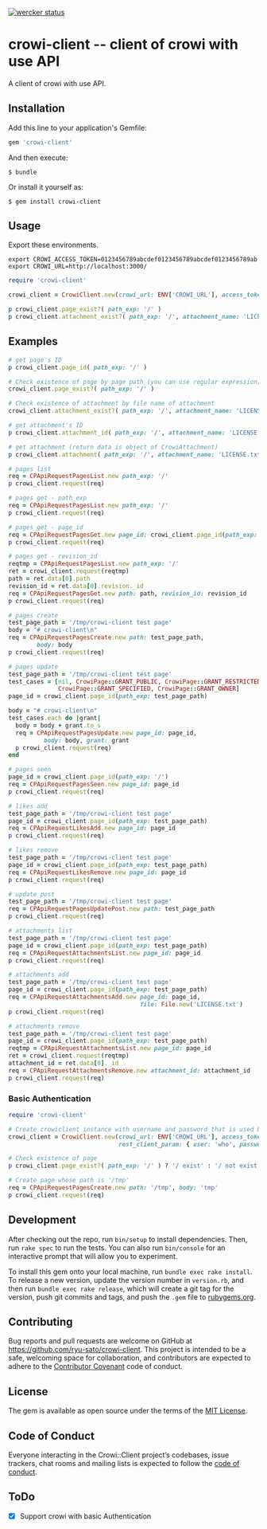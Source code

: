 [![wercker status](https://app.wercker.com/status/8d49d851e9cdf0c7e1b7c840cc2fe6ad/s/master "wercker status")](https://app.wercker.com/project/byKey/8d49d851e9cdf0c7e1b7c840cc2fe6ad)

# crowi-client -- client of crowi with use API

A client of crowi with use API.

## Installation

Add this line to your application's Gemfile:

```ruby
gem 'crowi-client'
```

And then execute:

    $ bundle

Or install it yourself as:

    $ gem install crowi-client

## Usage

Export these environments.

```
export CROWI_ACCESS_TOKEN=0123456789abcdef0123456789abcdef0123456789ab
export CROWI_URL=http://localhost:3000/
```

```ruby
require 'crowi-client'

crowi_client = CrowiClient.new(crowi_url: ENV['CROWI_URL'], access_token: ENV['CROWI_ACCESS_TOKEN'])

p crowi_client.page_exist?( path_exp: '/' )
p crowi_client.attachment_exist?( path_exp: '/', attachment_name: 'LICENSE.txt' )
```

## Examples

```ruby
# get page's ID
p crowi_client.page_id( path_exp: '/' )
```

```ruby
# Check existence of page by page path (you can use regular expression)
crowi_client.page_exist?( path_exp: '/' )
```

```ruby
# Check existence of attachment by file name of attachment
crowi_client.attachment_exist?( path_exp: '/', attachment_name: 'LICENSE.txt' )
```

```ruby
# get attachment's ID
p crowi_client.attachment_id( path_exp: '/', attachment_name: 'LICENSE.txt' )
```

```ruby
# get attachment (return data is object of CrowiAttachment)
p crowi_client.attachment( path_exp: '/', attachment_name: 'LICENSE.txt' )
```

```ruby
# pages list
req = CPApiRequestPagesList.new path_exp: '/'
p crowi_client.request(req)
```

```ruby
# pages get - path_exp
req = CPApiRequestPagesList.new path_exp: '/'
p crowi_client.request(req)
```

```ruby
# pages get - page_id
req = CPApiRequestPagesGet.new page_id: crowi_client.page_id(path_exp: '/')
p crowi_client.request(req)
```

```ruby
# pages get - revision_id
reqtmp = CPApiRequestPagesList.new path_exp: '/'
ret = crowi_client.request(reqtmp)
path = ret.data[0].path
revision_id = ret.data[0].revision._id
req = CPApiRequestPagesGet.new path: path, revision_id: revision_id
p crowi_client.request(req)
```

```ruby
# pages create
test_page_path = '/tmp/crowi-client test page'
body = "# crowi-client\n"
req = CPApiRequestPagesCreate.new path: test_page_path,
        body: body
p crowi_client.request(req)
```

```ruby
# pages update
test_page_path = '/tmp/crowi-client test page'
test_cases = [nil, CrowiPage::GRANT_PUBLIC, CrowiPage::GRANT_RESTRICTED,
              CrowiPage::GRANT_SPECIFIED, CrowiPage::GRANT_OWNER]
page_id = crowi_client.page_id(path_exp: test_page_path)

body = "# crowi-client\n"
test_cases.each do |grant|
  body = body + grant.to_s
  req = CPApiRequestPagesUpdate.new page_id: page_id,
          body: body, grant: grant
  p crowi_client.request(req)
end
```

```ruby
# pages seen
page_id = crowi_client.page_id(path_exp: '/')
req = CPApiRequestPagesSeen.new page_id: page_id
p crowi_client.request(req)
```

```ruby
# likes add
test_page_path = '/tmp/crowi-client test page'
page_id = crowi_client.page_id(path_exp: test_page_path)
req = CPApiRequestLikesAdd.new page_id: page_id
p crowi_client.request(req)
```

```ruby
# likes remove
test_page_path = '/tmp/crowi-client test page'
page_id = crowi_client.page_id(path_exp: test_page_path)
req = CPApiRequestLikesRemove.new page_id: page_id
p crowi_client.request(req)
```

```ruby
# update post
test_page_path = '/tmp/crowi-client test page'
req = CPApiRequestPagesUpdatePost.new path: test_page_path
p crowi_client.request(req)
```


```ruby
# attachments list
test_page_path = '/tmp/crowi-client test page'
page_id = crowi_client.page_id(path_exp: test_page_path)
req = CPApiRequestAttachmentsList.new page_id: page_id
p crowi_client.request(req)
```

```ruby
# attachments add
test_page_path = '/tmp/crowi-client test page'
page_id = crowi_client.page_id(path_exp: test_page_path)
req = CPApiRequestAttachmentsAdd.new page_id: page_id,
                                     file: File.new('LICENSE.txt')
p crowi_client.request(req)
```

```ruby
# attachments remove
test_page_path = '/tmp/crowi-client test page'
page_id = crowi_client.page_id(path_exp: test_page_path)
reqtmp = CPApiRequestAttachmentsList.new page_id: page_id
ret = crowi_client.request(reqtmp)
attachment_id = ret.data[0]._id
req = CPApiRequestAttachmentsRemove.new attachment_id: attachment_id
p crowi_client.request(req)
```

### Basic Authentication

```ruby
require 'crowi-client'

# Create crowiclient instance with username and password that is used by basic authentication
crowi_client = CrowiClient.new(crowi_url: ENV['CROWI_URL'], access_token: ENV['CROWI_ACCESS_TOKEN'],
                               rest_client_param: { user: 'who', password: 'bar'})

# Check existence of page
p crowi_client.page_exist?( path_exp: '/' ) ? '/ exist' : '/ not exist'

# Create page whose path is '/tmp'
req = CPApiRequestPagesCreate.new path: '/tmp', body: 'tmp'
p crowi_client.request(req)
```

## Development

After checking out the repo, run `bin/setup` to install dependencies. Then, run `rake spec` to run the tests. You can also run `bin/console` for an interactive prompt that will allow you to experiment.

To install this gem onto your local machine, run `bundle exec rake install`. To release a new version, update the version number in `version.rb`, and then run `bundle exec rake release`, which will create a git tag for the version, push git commits and tags, and push the `.gem` file to [rubygems.org](https://rubygems.org).

## Contributing

Bug reports and pull requests are welcome on GitHub at https://github.com/ryu-sato/crowi-client. This project is intended to be a safe, welcoming space for collaboration, and contributors are expected to adhere to the [Contributor Covenant](http://contributor-covenant.org) code of conduct.

## License

The gem is available as open source under the terms of the [MIT License](http://opensource.org/licenses/MIT).

## Code of Conduct

Everyone interacting in the Crowi::Client project’s codebases, issue trackers, chat rooms and mailing lists is expected to follow the [code of conduct](https://github.com/ryu-sato/crowi-client/blob/master/CODE_OF_CONDUCT.md).

## ToDo

- [x] Support crowi with basic Authentication

